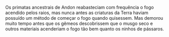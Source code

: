 ﻿Os primatas ancestrais de Andon reabasteciam com frequência o fogo acendido pelos raios, mas nunca antes as criaturas da Terra haviam possuído um método de começar o fogo quando quisessem. Mas demorou muito tempo antes que os gêmeos descobrissem que o musgo seco e outros materiais acenderiam o fogo tão bem quanto os ninhos de pássaros.